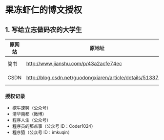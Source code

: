 # 果冻虾仁的博文授权
## 1. 写给立志做码农的大学生


|原网站|原地址|发表时间
|---|----|----|
|简书|http://www.jianshu.com/p/43a2acfe74ec|2017-05-06
|CSDN|http://blog.csdn.net/guodongxiaren/article/details/51337780|2017-05-07

### 授权记录
* 挖牛速聘（公众号）
* 清华南都（微博）
* 程序人生（公众号）
* 程序员的那点事（公众号 ID：Coder1024）
* 程序猿（公众号 ID：imkuqin）
